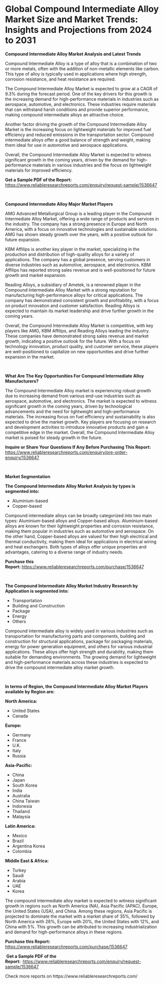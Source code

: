 <p><h1>Global Compound Intermediate Alloy Market Size and Market Trends: Insights and Projections from 2024 to 2031</h1></p><p><strong>Compound Intermediate Alloy Market Analysis and Latest Trends</strong></p>
<p><p>Compound Intermediate Alloy is a type of alloy that is a combination of two or more metals, often with the addition of non-metallic elements like carbon. This type of alloy is typically used in applications where high strength, corrosion resistance, and heat resistance are required.</p><p>The Compound Intermediate Alloy Market is expected to grow at a CAGR of 9.3% during the forecast period. One of the key drivers for this growth is the increasing demand for high-performance materials in industries such as aerospace, automotive, and electronics. These industries require materials that can withstand harsh conditions and provide superior performance, making compound intermediate alloys an attractive choice.</p><p>Another factor driving the growth of the Compound Intermediate Alloy Market is the increasing focus on lightweight materials for improved fuel efficiency and reduced emissions in the transportation sector. Compound intermediate alloys offer a good balance of strength and weight, making them ideal for use in automotive and aerospace applications.</p><p>Overall, the Compound Intermediate Alloy Market is expected to witness significant growth in the coming years, driven by the demand for high-performance materials in various industries and the focus on lightweight materials for improved efficiency.</p></p>
<p><strong>Get a Sample PDF of the Report:&nbsp;</strong> <a href="https://www.reliableresearchreports.com/enquiry/request-sample/1536647">https://www.reliableresearchreports.com/enquiry/request-sample/1536647</a></p>
<p>&nbsp;</p>
<p><strong>Compound Intermediate Alloy Major Market Players</strong></p>
<p><p>AMG Advanced Metallurgical Group is a leading player in the Compound Intermediate Alloy Market, offering a wide range of products and services in the industry. The company has a strong presence in Europe and North America, with a focus on innovative technologies and sustainable solutions. AMG has shown steady growth over the years, with a positive outlook for future expansion.</p><p>KBM Affilips is another key player in the market, specializing in the production and distribution of high-quality alloys for a variety of applications. The company has a global presence, serving customers in diverse industries such as automotive, aerospace, and electronics. KBM Affilips has reported strong sales revenue and is well-positioned for future growth and market expansion.</p><p>Reading Alloys, a subsidiary of Ametek, is a renowned player in the Compound Intermediate Alloy Market with a strong reputation for manufacturing high-performance alloys for critical applications. The company has demonstrated consistent growth and profitability, with a focus on product innovation and customer satisfaction. Reading Alloys is expected to maintain its market leadership and drive further growth in the coming years.</p><p>Overall, the Compound Intermediate Alloy Market is competitive, with key players like AMG, KBM Affilips, and Reading Alloys leading the industry. These companies have demonstrated strong sales revenue and market growth, indicating a positive outlook for the future. With a focus on technology innovation, product quality, and customer service, these players are well-positioned to capitalize on new opportunities and drive further expansion in the market.</p></p>
<p>&nbsp;</p>
<p><strong>What Are The Key Opportunities For Compound Intermediate Alloy Manufacturers?</strong></p>
<p><p>The Compound Intermediate Alloy market is experiencing robust growth due to increasing demand from various end-use industries such as aerospace, automotive, and electronics. The market is expected to witness significant growth in the coming years, driven by technological advancements and the need for lightweight and high-performance materials. The increasing focus on fuel efficiency and sustainability is also expected to drive the market growth. Key players are focusing on research and development activities to introduce innovative products and gain a competitive edge in the market. Overall, the Compound Intermediate Alloy market is poised for steady growth in the future.</p></p>
<p><strong>Inquire or Share Your Questions If Any Before Purchasing This Report:</strong> <a href="https://www.reliableresearchreports.com/enquiry/pre-order-enquiry/1536647">https://www.reliableresearchreports.com/enquiry/pre-order-enquiry/1536647</a></p>
<p>&nbsp;</p>
<p><strong>Market Segmentation</strong></p>
<p><strong>The Compound Intermediate Alloy Market Analysis by types is segmented into:</strong></p>
<p><ul><li>Aluminium-based</li><li>Copper-based</li></ul></p>
<p><p>Compound intermediate alloys can be broadly categorized into two main types: Aluminium-based alloys and Copper-based alloys. Aluminium-based alloys are known for their lightweight properties and corrosion resistance, making them popular in industries such as automotive and aerospace. On the other hand, Copper-based alloys are valued for their high electrical and thermal conductivity, making them ideal for applications in electrical wiring and heat exchangers. Both types of alloys offer unique properties and advantages, catering to a diverse range of industry needs.</p></p>
<p><strong>Purchase this Report:&nbsp;</strong><a href="https://www.reliableresearchreports.com/purchase/1536647">https://www.reliableresearchreports.com/purchase/1536647</a></p>
<p>&nbsp;</p>
<p><strong>The Compound Intermediate Alloy Market Industry Research by Application is segmented into:</strong></p>
<p><ul><li>Transportation</li><li>Building and Construction</li><li>Package</li><li>Energy</li><li>Others</li></ul></p>
<p><p>Compound intermediate alloy is widely used in various industries such as transportation for manufacturing parts and components, building and construction for structural applications, package for packaging materials, energy for power generation equipment, and others for various industrial applications. These alloys offer high strength and durability, making them suitable for demanding environments. The growing demand for lightweight and high-performance materials across these industries is expected to drive the compound intermediate alloy market growth.</p></p>
<p>&nbsp;</p>
<p><strong>In terms of Region, the Compound Intermediate Alloy Market Players available by Region are:</strong></p>
<p>
    <p> <strong> North America: </strong>
        <ul>
            <li>United States</li>
            <li>Canada</li>
        </ul>
        </p> 
    <p> <strong> Europe: </strong>
        <ul>
            <li>Germany</li>
            <li>France</li>
            <li>U.K.</li>
            <li>Italy</li>
            <li>Russia</li>
        </ul>
        </p> 
    <p> <strong> Asia-Pacific: </strong>
        <ul>
            <li>China</li>
            <li>Japan</li>
            <li>South Korea</li>
            <li>India</li>
            <li>Australia</li>
            <li>China Taiwan</li>
            <li>Indonesia</li>
            <li>Thailand</li>
            <li>Malaysia</li>
        </ul>
        </p> 
    <p> <strong> Latin America: </strong>
        <ul>
            <li>Mexico</li>
            <li>Brazil</li>
            <li>Argentina Korea</li>
            <li>Colombia</li>
        </ul>
        </p> 
    <p> <strong> Middle East & Africa: </strong>
        <ul>
            <li>Turkey</li>
            <li>Saudi</li>
            <li>Arabia</li>
            <li>UAE</li>
            <li>Korea</li>
        </ul>
    </p>
    </p>
<p><p>The compound intermediate alloy market is expected to witness significant growth in regions such as North America (NA), Asia Pacific (APAC), Europe, the United States (USA), and China. Among these regions, Asia Pacific is projected to dominate the market with a market share of 35%, followed by North America with 28%, Europe with 20%, the United States with 12%, and China with 5%. This growth can be attributed to increasing industrialization and demand for high-performance alloys in these regions.</p></p>
<p><strong>Purchase this Report: </strong><a href="https://www.reliableresearchreports.com/purchase/1536647">https://www.reliableresearchreports.com/purchase/1536647</a></p>
<p>&nbsp;<strong>Get a Sample PDF of the Report:&nbsp;&nbsp;</strong><a href="https://www.reliableresearchreports.com/enquiry/request-sample/1536647">https://www.reliableresearchreports.com/enquiry/request-sample/1536647</a></p>
<p><strong></strong></p>
<p>Check more reports on https://www.reliableresearchreports.com/</p>